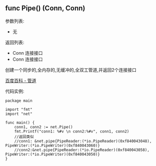 ## func Pipe() (Conn, Conn)

参数列表:

- 无

返回列表:

- Conn 连接接口
- Conn 连接接口

创建一个同步的,全内存的,无缓冲的,全双工管道,并返回2个连接接口

[百度百科 - 管道]()

代码实例:

	package main

	import "fmt"
	import "net"

	func main() {
		conn1, conn2 := net.Pipe()
		fmt.Printf("conn1: %#v \n conn2:%#v", conn1, conn2) 
		//返回类似
		//conn1: &net.pipe{PipeReader:(*io.PipeReader)(0xf840043048), PipeWriter:(*io.PipeWriter)(0xf840043060)} 
	 	//conn2:&net.pipe{PipeReader:(*io.PipeReader)(0xf840043058), PipeWriter:(*io.PipeWriter)(0xf840043050)}
	}
